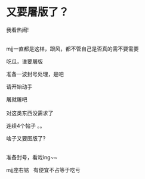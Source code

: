 # 又要屠版了？


我看热闹!<br />
<br />


mjj一直都是这样，跟风，都不管自己是否真的需不要需要

吃瓜，谁要屠版<img src="static/image/smiley/default/lol.gif" smilieid="12" border="0" alt="" />

准备一波封号处理，是吧

请开始动手<img src="static/image/smiley/yct/008.gif" smilieid="39" border="0" alt="" />

屠就屠吧 <br />
<br />
对这类东西没需求了

连续4个帖子 。。<img id="aimg_L9h2k" onclick="zoom(this, this.src, 0, 0, 0)" class="zoom" src="https://cdn.jsdelivr.net/gh/hishis/forum-master/public/images/patch.gif" onmouseover="img_onmouseoverfunc(this)" onload="thumbImg(this)" border="0" alt="" />

啥子又要图版了?<br />
<br />
<img id="aimg_Gbssb" onclick="zoom(this, this.src, 0, 0, 0)" class="zoom" src="https://imgurl.mxdreamx.com/2020/10/20/TOIMG3555c1020074632N.png" onmouseover="img_onmouseoverfunc(this)" onload="thumbImg(this)" border="0" alt="" />

准备封号，看戏ing~~<img src="static/image/smiley/default/lol.gif" smilieid="12" border="0" alt="" />

mjj座右铭&nbsp; &nbsp;有便宜不占等于吃亏

